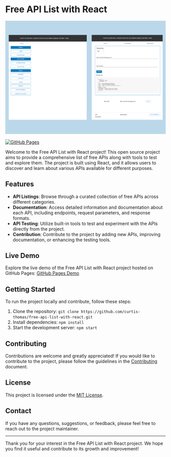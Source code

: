# Free API List with React
![Image Alt Text](./ReadMeImg.png)


[![GitHub Pages](https://img.shields.io/badge/GitHub%20Pages-Live%20Demo-blue)](https://curtis-thomas.github.io/free-api-list-with-react/)

Welcome to the Free API List with React project! This open source project aims to provide a comprehensive list of free APIs along with tools to test and explore them. The project is built using React, and it allows users to discover and learn about various APIs available for different purposes.

## Features

- **API Listings**: Browse through a curated collection of free APIs across different categories.
- **Documentation**: Access detailed information and documentation about each API, including endpoints, request parameters, and response formats.
- **API Testing**: Utilize built-in tools to test and experiment with the APIs directly from the project.
- **Contribution**: Contribute to the project by adding new APIs, improving documentation, or enhancing the testing tools.

## Live Demo

Explore the live demo of the Free API List with React project hosted on GitHub Pages: [GitHub Pages Demo](https://curtis-thomas.github.io/free-api-list-with-react/)

## Getting Started

To run the project locally and contribute, follow these steps:

1. Clone the repository: `git clone https://github.com/curtis-thomas/free-api-list-with-react.git`
2. Install dependencies: `npm install`
3. Start the development server: `npm start`

## Contributing

Contributions are welcome and greatly appreciated! If you would like to contribute to the project, please follow the guidelines in the [Contributing](CONTRIBUTING.md) document.

## License

This project is licensed under the [MIT License](LICENSE).

## Contact

If you have any questions, suggestions, or feedback, please feel free to reach out to the project maintainer.

---

Thank you for your interest in the Free API List with React project. We hope you find it useful and contribute to its growth and improvement!
